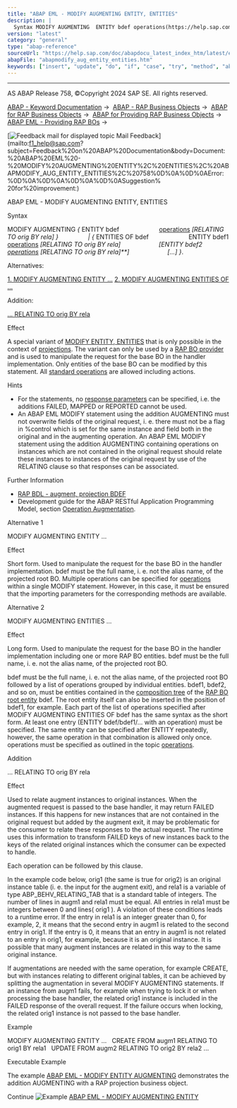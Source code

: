 ```yaml
---
title: "ABAP EML - MODIFY AUGMENTING ENTITY, ENTITIES"
description: |
  Syntax MODIFY AUGMENTING  ENTITY bdef operations(https://help.sap.com/doc/abapdocu_latest_index_htm/latest/en-US/abapmodify_entity_entities_op.htm) RELATING TO orig BY rela    ENTITIES OF bdef ENTITY bdef1 operations(https://help.sap.com/doc/abapdocu_latest_index_htm/latest/e
version: "latest"
category: "general"
type: "abap-reference"
sourceUrl: "https://help.sap.com/doc/abapdocu_latest_index_htm/latest/en-US/abapmodify_aug_entity_entities.htm"
abapFile: "abapmodify_aug_entity_entities.htm"
keywords: ["insert", "update", "do", "if", "case", "try", "method", "abapmodify", "aug", "entity", "entities"]
---
```


* * *

AS ABAP Release 758, ©Copyright 2024 SAP SE. All rights reserved.

[ABAP - Keyword Documentation](https://help.sap.com/doc/abapdocu_latest_index_htm/latest/en-US/abenabap.htm) →  [ABAP - RAP Business Objects](https://help.sap.com/doc/abapdocu_latest_index_htm/latest/en-US/abenabap_rap.htm) →  [ABAP for RAP Business Objects](https://help.sap.com/doc/abapdocu_latest_index_htm/latest/en-US/abenabap_for_rap_bos.htm) →  [ABAP for Providing RAP Business Objects](https://help.sap.com/doc/abapdocu_latest_index_htm/latest/en-US/abenabap_provide_rap_bos.htm) →  [ABAP EML - Providing RAP BOs](https://help.sap.com/doc/abapdocu_latest_index_htm/latest/en-US/abeneml_in_abp.htm) → 

 [![](Mail.gif?object=Mail.gif "Feedback mail for displayed topic") Mail Feedback](mailto:f1_help@sap.com?subject=Feedback%20on%20ABAP%20Documentation&body=Document:%20ABAP%20EML%20-%20MODIFY%20AUGMENTING%20ENTITY%2C%20ENTITIES%2C%20ABAPMODIFY_AUG_ENTITY_ENTITIES%2C%20758%0D%0A%0D%0AError:%0D%0A%0D%0A%0D%0A%0D%0ASuggestion%
20for%20improvement:)

ABAP EML - MODIFY AUGMENTING ENTITY, ENTITIES

Syntax

MODIFY AUGMENTING *{* ENTITY bdef
                      [operations](https://help.sap.com/doc/abapdocu_latest_index_htm/latest/en-US/abapmodify_entity_entities_op.htm) *\[*RELATING TO orig BY rela*\]* *}*
                *|* *{* ENTITIES OF bdef
                      ENTITY bdef1 [operations](https://help.sap.com/doc/abapdocu_latest_index_htm/latest/en-US/abapmodify_entity_entities_op.htm) *\[*RELATING TO orig BY rela*\]*
                     *\[*ENTITY bdef2 [operations](https://help.sap.com/doc/abapdocu_latest_index_htm/latest/en-US/abapmodify_entity_entities_op.htm) *\[*RELATING TO orig BY rela*\]**\]*
                     *\[*...*\]* *}*.

Alternatives:

[1\. MODIFY AUGMENTING ENTITY ...](#!ABAP_ALTERNATIVE_1@1@)
[2\. MODIFY AUGMENTING ENTITIES OF ...](#!ABAP_ALTERNATIVE_2@2@)

Addition:

[... RELATING TO orig BY rela](#!ABAP_ONE_ADD@1@)

Effect

A special variant of [MODIFY ENTITY, ENTITIES](https://help.sap.com/doc/abapdocu_latest_index_htm/latest/en-US/abapmodify_entity_entities.htm) that is only possible in the context of [projections](https://help.sap.com/doc/abapdocu_latest_index_htm/latest/en-US/abencds_define_view_as_projection.htm). The variant can only be used by a [RAP BO provider](https://help.sap.com/doc/abapdocu_latest_index_htm/latest/en-US/abenrap_bo_provider_glosry.htm "Glossary Entry") and is used to manipulate the request for the base BO in the handler implementation. Only entities of the base BO can be modified by this statement. All [standard operations](https://help.sap.com/doc/abapdocu_latest_index_htm/latest/en-US/abencrud_glosry.htm "Glossary Entry") are allowed including actions.

Hints

-   For the statements, no [response parameters](https://help.sap.com/doc/abapdocu_latest_index_htm/latest/en-US/abapeml_response.htm) can be specified, i.e. the additions FAILED, MAPPED or REPORTED cannot be used.
-   An ABAP EML MODIFY statement using the addition AUGMENTING must not overwrite fields of the original request, i. e. there must not be a flag in %control which is set for the same instance and field both in the original and in the augmenting operation. An ABAP EML MODIFY statement using the addition AUGMENTING containing operations on instances which are not contained in the original request should relate these instances to instances of the original request by use of the RELATING clause so that responses can be associated.

Further Information

-   [RAP BDL - augment, projection BDEF](https://help.sap.com/doc/abapdocu_latest_index_htm/latest/en-US/abenbdl_augment_projection.htm)
-   Development guide for the ABAP RESTful Application Programming Model, section [Operation Augmentation](https://help.sap.com/docs/ABAP_Cloud/f055b8bf582d4f34b91da667bc1fcce6/346c2b7516ce4176bbb4daebaa80c2ca?version=sap_cross_product_abap).

Alternative 1   

MODIFY AUGMENTING ENTITY ...

Effect

Short form. Used to manipulate the request for the base BO in the handler implementation. bdef must be the full name, i. e. not the alias name, of the projected root BO. Multiple operations can be specified for [operations](https://help.sap.com/doc/abapdocu_latest_index_htm/latest/en-US/abapmodify_entity_entities_op.htm) within a single MODIFY statement. However, in this case, it must be ensured that the importing parameters for the corresponding methods are available.

Alternative 2   

MODIFY AUGMENTING ENTITIES ...

Effect

Long form. Used to manipulate the request for the base BO in the handler implementation including one or more RAP BO entities. bdef must be the full name, i. e. not the alias name, of the projected root BO.

bdef must be the full name, i. e. not the alias name, of the projected root BO followed by a list of operations grouped by individual entities. bdef1, bdef2, and so on, must be entities contained in the [composition tree](https://help.sap.com/doc/abapdocu_latest_index_htm/latest/en-US/abencds_composition_tree_glosry.htm "Glossary Entry") of the [RAP BO root entity](https://help.sap.com/doc/abapdocu_latest_index_htm/latest/en-US/abenrap_bo_root_entity_glosry.htm "Glossary Entry") bdef. The root entity itself can also be inserted in the position of bdef1, for example. Each part of the list of operations specified after MODIFY AUGMENTING ENTITIES OF bdef has the same syntax as the short form. At least one entry (ENTITY bdef/bdef1/... with an operation) must be specified. The same entity can be specified after ENTITY repeatedly, however, the same operation in that combination is allowed only once. operations must be specified as outlined in the topic [operations](https://help.sap.com/doc/abapdocu_latest_index_htm/latest/en-US/abapmodify_entity_entities_op.htm).

Addition   

... RELATING TO orig BY rela

Effect

Used to relate augment instances to original instances. When the augmented request is passed to the base handler, it may return FAILED instances. If this happens for new instances that are not contained in the original request but added by the augment exit, it may be problematic for the consumer to relate these responses to the actual request. The runtime uses this information to transform FAILED keys of new instances back to the keys of the related original instances which the consumer can be expected to handle.

Each operation can be followed by this clause.

In the example code below, orig1 (the same is true for orig2) is an original instance table (i. e. the input for the augment exit), and rela1 is a variable of type ABP\_BEHV\_RELATING\_TAB that is a standard table of integers. The number of lines in augm1 and rela1 must be equal. All entries in rela1 must be integers between 0 and lines( orig1 ). A violation of these conditions leads to a runtime error. If the entry in rela1 is an integer greater than 0, for example, 2, it means that the second entry in augm1 is related to the second entry in orig1. If the entry is 0, it means that an entry in augm1 is not related to an entry in orig1, for example, because it is an original instance. It is possible that many augment instances are related in this way to the same original instance.

If augmentations are needed with the same operation, for example CREATE, but with instances relating to different original tables, it can be achieved by splitting the augmentation in several MODIFY AUGMENTING statements. If an instance from augm1 fails, for example when trying to lock it or when processing the base handler, the related orig1 instance is included in the FAILED response of the overall request. If the failure occurs when locking, the related orig1 instance is not passed to the base handler.

Example

MODIFY AUGMENTING ENTITY ...
  CREATE FROM augm1 RELATING TO orig1 BY rela1
  UPDATE FROM augm2 RELATING TO orig2 BY rela2 ...

Executable Example

The example [ABAP EML - MODIFY ENTITY AUGMENTING](https://help.sap.com/doc/abapdocu_latest_index_htm/latest/en-US/abeneml_modify_augmenting_abexa.htm) demonstrates the addition AUGMENTING with a RAP projection business object.

Continue
![Example](exa.gif "Example") [ABAP EML - MODIFY AUGMENTING ENTITY](https://help.sap.com/doc/abapdocu_latest_index_htm/latest/en-US/abeneml_modify_augmenting_abexa.htm)